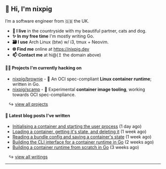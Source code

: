 ## 🐽 Hi, I'm nixpig

I’m a software engineer from 🇬🇧 the UK.

- **🏡 I live** in the countryside with my beautiful partner, cats and dog.
- **✨ In my free time** I'm mostly writing Go. 
- **🗃️ I use** Arch Linux (btw) w/ i3, tmux + Neovim.
- **🌐 Find me** online at https://nixpig.dev
- **📫 Contact me** at hi@(↥ the domain above)

#### 👨‍💻 Projects I'm currently hacking on

- [nixpig/brownie](https://github.com/nixpig/brownie) - 🍪 An OCI spec-compliant **Linux container runtime**; written in Go.
- [nixpig/scamp](https://github.com/nixpig/scamp) - 🍤 Experimental **container image tooling**, working towards OCI spec-compliance.

&nbsp;&nbsp; ↪ [view all projects](https://github.com/nixpig?tab=repositories&q=&type=public&language=&sort=stargazers)



#### 📝 Latest blog posts I've written


- [Initialising a container and starting the user process](https://nixpig.dev/posts/initialising-starting-container/) (1 day ago)
- [Loading a container, getting it&#39;s state, and deleting it](https://nixpig.dev/posts/loading-deleting-container-state/) (1 week ago)
- [Reading a bundle config and saving a container&#39;s state](https://nixpig.dev/posts/bundle-config-container-state/) (1 week ago)
- [Building the CLI interface for a container runtime in Go](https://nixpig.dev/posts/container-runtime-oci-cli/) (2 weeks ago)
- [Building a container runtime from scratch in Go](https://nixpig.dev/posts/container-runtime-introduction/) (3 weeks ago)

&nbsp;&nbsp; ↪ [view all writings](https://nixpig.dev/posts/)

--- 


